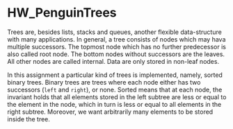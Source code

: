 # HW_PenguinTrees

Trees are, besides lists, stacks and queues, another flexible data-structure with many applications.
In general, a tree consists of nodes which may hava multiple successors.
The topmost node which has no further predecessor is also called root node. The bottom nodes without successors are the
leaves. All other nodes are called internal.
Data are only stored in non-leaf nodes.
<p dir="auto">In this assignment a particular kind of trees is implemented, namely, sorted binary trees.
Binary trees are trees where each node either has two successors (<code>left</code> and <code>right</code>), or none.
Sorted means that at each node, the invariant holds that all elements stored in the left subtree
are less or equal to the element in the node, which in turn is less or equal to all elements in the right subtree.
Moreover, we want arbitrarily many elements to be stored inside the tree.</p>
